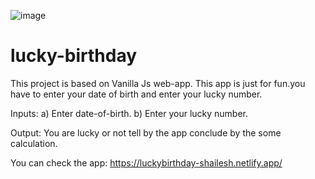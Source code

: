 ![image](https://user-images.githubusercontent.com/90495133/135726293-49bf2160-bfc9-4ac0-b67e-84e7bcccb38b.png)

# lucky-birthday
This project is based on Vanilla Js web-app. 
This app is just for fun.you have to enter your date of birth and enter your lucky number.

Inputs: a) Enter date-of-birth. b) Enter your lucky number.

Output: You are lucky or not tell by the app conclude by the some calculation.

You can check the app: https://luckybirthday-shailesh.netlify.app/
